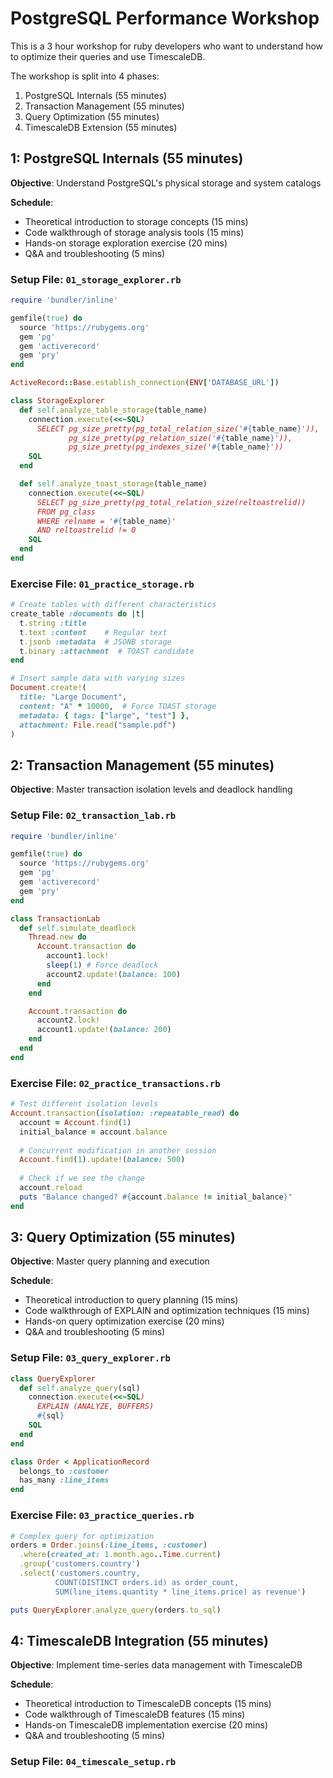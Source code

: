 # PostgreSQL Performance Workshop


This is a 3 hour workshop for ruby developers who want to understand how to optimize their queries and use TimescaleDB.

The workshop is split into 4 phases:

1. PostgreSQL Internals (55 minutes)
2. Transaction Management (55 minutes)
3. Query Optimization (55 minutes)
4. TimescaleDB Extension (55 minutes)

## 1: PostgreSQL Internals (55 minutes)
**Objective**: Understand PostgreSQL's physical storage and system catalogs

**Schedule**:
- Theoretical introduction to storage concepts (15 mins)
- Code walkthrough of storage analysis tools (15 mins)
- Hands-on storage exploration exercise (20 mins)
- Q&A and troubleshooting (5 mins)

### Setup File: `01_storage_explorer.rb`
```ruby
require 'bundler/inline'

gemfile(true) do
  source 'https://rubygems.org'
  gem 'pg'
  gem 'activerecord'
  gem 'pry'
end

ActiveRecord::Base.establish_connection(ENV['DATABASE_URL'])

class StorageExplorer
  def self.analyze_table_storage(table_name)
    connection.execute(<<~SQL)
      SELECT pg_size_pretty(pg_total_relation_size('#{table_name}')),
             pg_size_pretty(pg_relation_size('#{table_name}')),
             pg_size_pretty(pg_indexes_size('#{table_name}'))
    SQL
  end

  def self.analyze_toast_storage(table_name)
    connection.execute(<<~SQL)
      SELECT pg_size_pretty(pg_total_relation_size(reltoastrelid))
      FROM pg_class
      WHERE relname = '#{table_name}'
      AND reltoastrelid != 0
    SQL
  end
end
```

### Exercise File: `01_practice_storage.rb`
```ruby
# Create tables with different characteristics
create_table :documents do |t|
  t.string :title
  t.text :content    # Regular text
  t.jsonb :metadata  # JSONB storage
  t.binary :attachment  # TOAST candidate
end

# Insert sample data with varying sizes
Document.create!(
  title: "Large Document",
  content: "A" * 10000,  # Force TOAST storage
  metadata: { tags: ["large", "test"] },
  attachment: File.read("sample.pdf")
)
```

## 2: Transaction Management (55 minutes)
**Objective**: Master transaction isolation levels and deadlock handling

### Setup File: `02_transaction_lab.rb`

```ruby
require 'bundler/inline'

gemfile(true) do
  source 'https://rubygems.org'
  gem 'pg'
  gem 'activerecord'
  gem 'pry'
end

class TransactionLab
  def self.simulate_deadlock
    Thread.new do
      Account.transaction do
        account1.lock!
        sleep(1) # Force deadlock
        account2.update!(balance: 100)
      end
    end

    Account.transaction do
      account2.lock!
      account1.update!(balance: 200)
    end
  end
end
```

### Exercise File: `02_practice_transactions.rb`

```ruby
# Test different isolation levels
Account.transaction(isolation: :repeatable_read) do
  account = Account.find(1)
  initial_balance = account.balance
  
  # Concurrent modification in another session
  Account.find(1).update!(balance: 500)
  
  # Check if we see the change
  account.reload
  puts "Balance changed? #{account.balance != initial_balance}"
end
```

## 3: Query Optimization (55 minutes)
**Objective**: Master query planning and execution

**Schedule**:
- Theoretical introduction to query planning (15 mins)
- Code walkthrough of EXPLAIN and optimization techniques (15 mins)
- Hands-on query optimization exercise (20 mins)
- Q&A and troubleshooting (5 mins)

### Setup File: `03_query_explorer.rb`
```ruby
class QueryExplorer
  def self.analyze_query(sql)
    connection.execute(<<~SQL)
      EXPLAIN (ANALYZE, BUFFERS)
      #{sql}
    SQL
  end
end

class Order < ApplicationRecord
  belongs_to :customer
  has_many :line_items
end
```

### Exercise File: `03_practice_queries.rb`
```ruby
# Complex query for optimization
orders = Order.joins(:line_items, :customer)
  .where(created_at: 1.month.ago..Time.current)
  .group('customers.country')
  .select('customers.country,
          COUNT(DISTINCT orders.id) as order_count,
          SUM(line_items.quantity * line_items.price) as revenue')

puts QueryExplorer.analyze_query(orders.to_sql)
```

## 4: TimescaleDB Integration (55 minutes)
**Objective**: Implement time-series data management with TimescaleDB

**Schedule**:
- Theoretical introduction to TimescaleDB concepts (15 mins)
- Code walkthrough of TimescaleDB features (15 mins)
- Hands-on TimescaleDB implementation exercise (20 mins)
- Q&A and troubleshooting (5 mins)

### Setup File: `04_timescale_setup.rb`
```